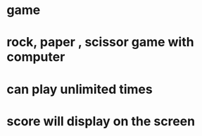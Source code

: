 # game
# rock, paper , scissor game with computer
# can play unlimited times 
# score will display on the screen 
